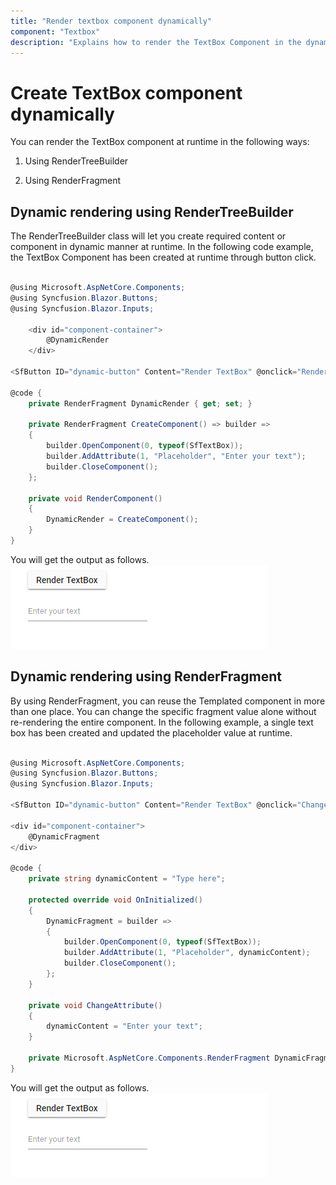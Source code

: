 ```yaml
---
title: "Render textbox component dynamically"
component: "Textbox"
description: "Explains how to render the TextBox Component in the dynamic manner."
---
```


# Create TextBox component dynamically

You can render the TextBox component at runtime in the following ways:

1. Using RenderTreeBuilder

2. Using RenderFragment

## Dynamic rendering using RenderTreeBuilder

The RenderTreeBuilder class will let you create required content or component in dynamic manner at runtime. In the following code example, the TextBox Component has been created at runtime through button click.

```csharp

@using Microsoft.AspNetCore.Components;
@using Syncfusion.Blazor.Buttons;
@using Syncfusion.Blazor.Inputs;

    <div id="component-container">
        @DynamicRender
    </div>

<SfButton ID="dynamic-button" Content="Render TextBox" @onclick="RenderComponent"></SfButton>

@code {
    private RenderFragment DynamicRender { get; set; }  

    private RenderFragment CreateComponent() => builder =>
    {
        builder.OpenComponent(0, typeof(SfTextBox));
        builder.AddAttribute(1, "Placeholder", "Enter your text");
        builder.CloseComponent();
    };

    private void RenderComponent()
    {
        DynamicRender = CreateComponent();
    }
}

```

You will get the output as follows.
![renderFragment](../images/renderFragment.png)

## Dynamic rendering using RenderFragment

By using RenderFragment, you can reuse the Templated component in more than one place. You can change the specific fragment value alone without re-rendering the entire component. In the following example,  a single text box has been created and updated the placeholder value at runtime.

```csharp

@using Microsoft.AspNetCore.Components;
@using Syncfusion.Blazor.Buttons;
@using Syncfusion.Blazor.Inputs;

<SfButton ID="dynamic-button" Content="Render TextBox" @onclick="ChangeAttribute"></SfButton>

<div id="component-container">
    @DynamicFragment
</div>

@code {
    private string dynamicContent = "Type here";

    protected override void OnInitialized()
    {
        DynamicFragment = builder =>
        {
            builder.OpenComponent(0, typeof(SfTextBox));
            builder.AddAttribute(1, "Placeholder", dynamicContent);
            builder.CloseComponent();
        };
    }

    private void ChangeAttribute()
    {
        dynamicContent = "Enter your text";
    }

    private Microsoft.AspNetCore.Components.RenderFragment DynamicFragment;
}

```

You will get the output as follows.
![renderFragment](../images/renderFragment.png)